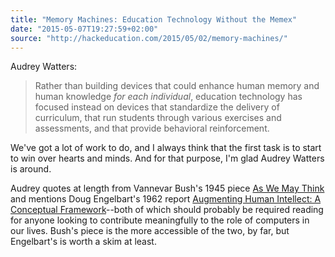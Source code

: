 ```yaml
---
title: "Memory Machines: Education Technology Without the Memex"
date: "2015-05-07T19:27:59+02:00"
source: "http://hackeducation.com/2015/05/02/memory-machines/"
---
```


Audrey Watters:

> Rather than building devices that could enhance human memory and human knowledge *for each individual*, education technology has focused instead on devices that standardize the delivery of curriculum, that run students through various exercises and assessments, and that provide behavioral reinforcement.

We've got a lot of work to do, and I always think that the first task is to start to win over hearts and minds. And for that purpose, I'm glad Audrey Watters is around.

Audrey quotes at length from Vannevar Bush's 1945 piece [As We May Think](http://www.theatlantic.com/magazine/archive/1945/07/as-we-may-think/303881/) and mentions Doug Engelbart's 1962 report [Augmenting Human Intellect: A Conceptual Framework](http://www.dougengelbart.org/pubs/augment-3906.html)--both of which should probably be required reading for anyone looking to contribute meaningfully to the role of computers in our lives. Bush's piece is the more accessible of the two, by far, but Engelbart's is worth a skim at least.
